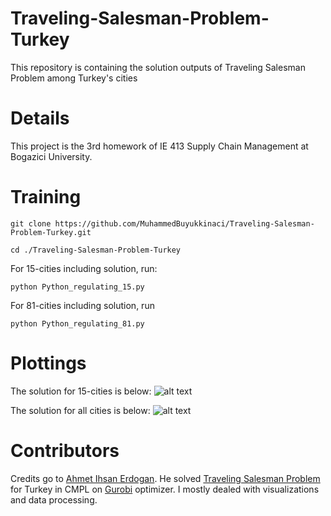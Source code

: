 # Traveling-Salesman-Problem-Turkey

This repository is containing the solution outputs of Traveling Salesman Problem among Turkey's cities

# Details

This project is the 3rd homework of IE 413 Supply Chain Management at Bogazici University.

# Training

```git clone https://github.com/MuhammedBuyukkinaci/Traveling-Salesman-Problem-Turkey.git```

```cd ./Traveling-Salesman-Problem-Turkey```

For 15-cities including solution, run:

```python Python_regulating_15.py```

For 81-cities including solution, run

```python Python_regulating_81.py```

# Plottings
The solution for 15-cities is below:
![alt text](https://github.com/MuhammedBuyukkinaci/Traveling-Salesman-Problem-Turkey/blob/master/tsp_Starting_from_zonguldak.png) 

The solution for all cities is below:
![alt text](https://github.com/MuhammedBuyukkinaci/Traveling-Salesman-Problem-Turkey/blob/master/tsp_Starting_from_nigde.png) 

# Contributors
Credits go to [Ahmet Ihsan Erdogan](https://www.linkedin.com/in/ahmet-ihsan-erdogan/). He solved [Traveling Salesman Problem](https://www.geeksforgeeks.org/travelling-salesman-problem-set-1/) for Turkey in CMPL on [Gurobi](http://www.gurobi.com/) optimizer. I mostly dealed with visualizations and data processing.


